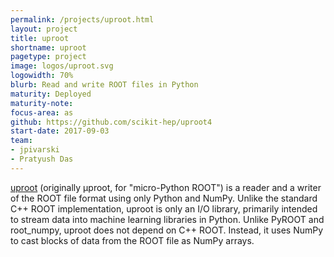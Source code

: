 ```yaml
---
permalink: /projects/uproot.html
layout: project
title: uproot
shortname: uproot
pagetype: project
image: logos/uproot.svg
logowidth: 70%
blurb: Read and write ROOT files in Python
maturity: Deployed
maturity-note:
focus-area: as
github: https://github.com/scikit-hep/uproot4
start-date: 2017-09-03
team:
- jpivarski
- Pratyush Das
---
```


[uproot](https://github.com/scikit-hep/uproot4)
(originally μproot, for "micro-Python ROOT") is a reader and a writer of the ROOT file format using only Python and NumPy. Unlike the standard C++ ROOT implementation, uproot is only an I/O library, primarily intended to stream data into machine learning libraries in Python. Unlike PyROOT and root_numpy, uproot does not depend on C++ ROOT. Instead, it uses NumPy to cast blocks of data from the ROOT file as NumPy arrays.
